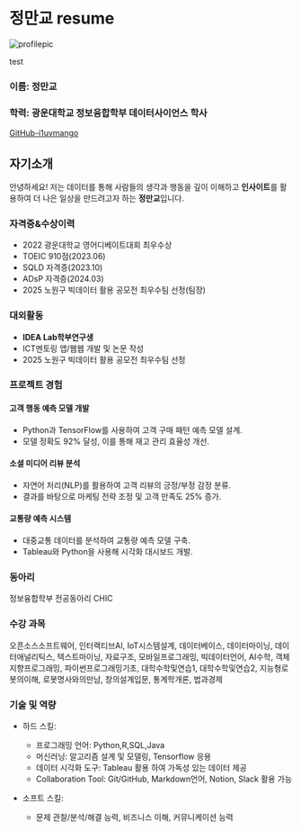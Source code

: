 
# 정만교 resume

![profilepic](C:\Users\xcrui\Desktop\MK\2학년\오픈소스소프트웨어\ossprofilepic.jpg)

test
### 이름: 정만교

### 학력: 광운대학교 정보융합학부 데이터사이언스 학사

[GitHub-i1uvmango](https://github.com/i1uvmango)



## 자기소개
안녕하세요! 저는 데이터를 통해 사람들의 생각과 행동을 깊이 이해하고  **인사이트**를 활용하여 더 나은 일상을 만드려고자 하는 **정만교**입니다.

### 자격증&수상이력
-  2022 광운대학교 영어디베이트대회 최우수상 
- TOEIC 910점(2023.06)
- SQLD 자격증(2023.10)
- ADsP 자격증(2024.03)
- 2025 노원구 빅데이터 활용 공모전 최우수팀 선정(팀장)

### 대외활동
- **IDEA Lab학부연구생**
- ICT멘토링 앱/웹웹 개발 및 논문 작성 
- 2025 노원구 빅데이터 활용 공모전 최우수팀 선정

### 프로젝트 경험

#### **고객 행동 예측 모델 개발**
- Python과 TensorFlow를 사용하여 고객 구매 패턴 예측 모델 설계.
- 모델 정확도 92% 달성, 이를 통해 재고 관리 효율성 개선.

#### **소셜 미디어 리뷰 분석**
- 자연어 처리(NLP)를 활용하여 고객 리뷰의 긍정/부정 감정 분류.
- 결과를 바탕으로 마케팅 전략 조정 및 고객 만족도 25% 증가.

#### **교통량 예측 시스템**
- 대중교통 데이터를 분석하여 교통량 예측 모델 구축.
- Tableau와 Python을 사용해 시각화 대시보드 개발.





### 동아리
정보융합학부 전공동아리 CHIC

### 수강 과목
오픈소스소프트웨어, 인터랙티브AI, IoT시스템설계, 데이터베이스, 데이터마이닝, 데이터애널리틱스, 텍스트마이닝, 자료구조, 모바일프로그래밍,  빅데이터언어, AI수학, 객체지향프로그래밍, 파이썬프로그래밍기초, 대학수학및연습1, 대학수학및연습2, 지능형로봇의이해, 로봇명사와의만남, 창의설계입문, 통계학개론, 법과경제

### 기술 및 역량
* 하드 스킬:
    * 프로그래밍 언어: Python,R,SQL,Java 
    * 머신러닝: 알고리즘 설계 및 모델링, Tensorflow 응용
    * 데이터 시각화 도구: Tableau 활용 하여 가독성 있는 데이터 제공
    * Collaboration Tool: Git/GitHub, Markdown언어, Notion, Slack 활용 가능

* 소프트 스킬:
    * 문제 관찰/분석/해결 능력, 비즈니스 이해, 커뮤니케이션 능력


